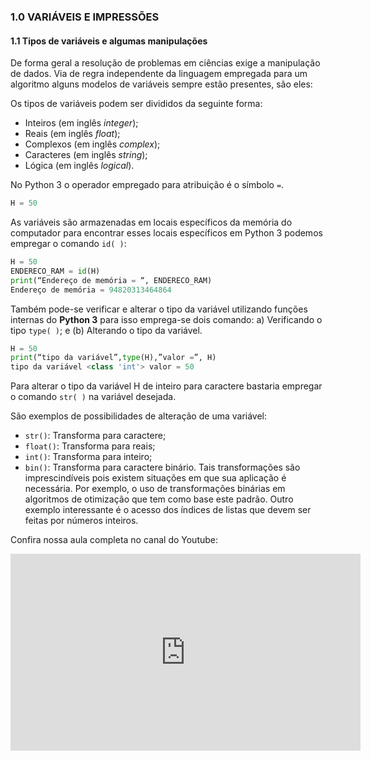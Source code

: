 ### 1.0 VARIÁVEIS E IMPRESSÕES

#### 1.1 Tipos de variáveis e algumas manipulações

De forma geral a resolução de problemas em ciências exige a manipulação de dados. Via de regra independente da linguagem empregada para um algoritmo alguns modelos de variáveis sempre estão presentes, são eles:  

Os tipos de variáveis podem ser divididos da seguinte forma:   
- Inteiros (em inglês _integer_);
- Reais (em inglês _float_);
- Complexos (em inglês _complex_);
- Caracteres (em inglês _string_);
- Lógica (em inglês _logical_).

No Python 3 o operador empregado para atribuição é o símbolo `=`.

```python
H = 50
```
As variáveis são armazenadas em locais específicos da memória do computador para encontrar esses locais específicos em Python 3 podemos empregar o comando `id( )`:

```python
H = 50
ENDERECO_RAM = id(H)
print(“Endereço de memória = “, ENDERECO_RAM)
Endereço de memória = 94820313464864
```
Também pode-se verificar e alterar o tipo da variável utilizando funções internas do **Python 3** para isso emprega-se dois comando: a) Verificando o tipo `type( )`; e (b) Alterando o tipo da variável.

```python
H = 50
print(“tipo da variável”,type(H),”valor =”, H)
tipo da variável <class 'int'> valor = 50
```

Para alterar o tipo da variável H de inteiro para caractere bastaria empregar o comando `str( )` na variável desejada.

São exemplos de possibilidades de alteração de uma variável: 
- `str()`: Transforma para caractere;
- `float()`: Transforma para reais;
- `int()`: Transforma para inteiro;
- `bin()`: Transforma para caractere binário.
Tais transformações são imprescindíveis pois existem situações em que sua aplicação é necessária. Por exemplo, o uso de transformações binárias em algoritmos de otimização que tem como base este padrão. Outro exemplo interessante é o acesso dos índices de listas que devem ser feitas por números inteiros.

Confira nossa aula completa no canal do Youtube:

<iframe width="560" height="315" src="https://www.youtube.com/embed/6ayu8RVqW5Y" title="YouTube video player" frameborder="0" allow="accelerometer; autoplay; clipboard-write; encrypted-media; gyroscope; picture-in-picture" allowfullscreen></iframe>
